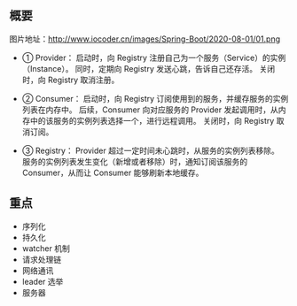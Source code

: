 ## 概要
 
 图片地址：http://www.iocoder.cn/images/Spring-Boot/2020-08-01/01.png

* ① Provider：
启动时，向 Registry 注册自己为一个服务（Service）的实例（Instance）。
同时，定期向 Registry 发送心跳，告诉自己还存活。
关闭时，向 Registry 取消注册。

* ② Consumer：
启动时，向 Registry 订阅使用到的服务，并缓存服务的实例列表在内存中。
后续，Consumer 向对应服务的 Provider 发起调用时，从内存中的该服务的实例列表选择一个，进行远程调用。
关闭时，向 Registry 取消订阅。

* ③ Registry：
Provider 超过一定时间未心跳时，从服务的实例列表移除。
服务的实例列表发生变化（新增或者移除）时，通知订阅该服务的 Consumer，从而让 Consumer 能够刷新本地缓存。

## 重点
  * 序列化
  * 持久化
  * watcher 机制
  * 请求处理链
  * 网络通讯
  * leader 选举
  * 服务器
  